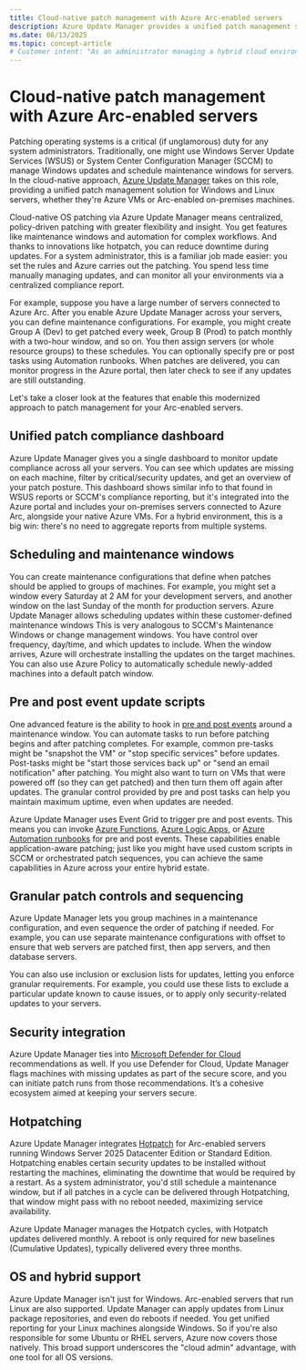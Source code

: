```yaml
---
title: Cloud-native patch management with Azure Arc-enabled servers
description: Azure Update Manager provides a unified patch management solution for your Arc-enabled servers.
ms.date: 08/13/2025
ms.topic: concept-article
# Customer intent: "As an administrator managing a hybrid cloud environment, I want to use Azure Arc-enabled servers for patch management and assessment, so I can ensure my Windows and Linux servers are up to date and compliant ."
---
```


# Cloud-native patch management with Azure Arc-enabled servers

Patching operating systems is a critical (if unglamorous) duty for any system administrators. Traditionally, one might use Windows Server Update Services (WSUS) or System Center Configuration Manager (SCCM) to manage Windows updates and schedule maintenance windows for servers. In the cloud-native approach, [Azure Update Manager](/azure/update-manager/overview) takes on this role, providing a unified patch management solution for Windows and Linux servers, whether they're Azure VMs or Arc-enabled on-premises machines.

Cloud-native OS patching via Azure Update Manager means centralized, policy-driven patching with greater flexibility and insight. You get features like maintenance windows and automation for complex workflows. And thanks to innovations like hotpatch, you can reduce downtime during updates. For a system administrator, this is a familiar job made easier: you set the rules and Azure carries out the patching. You spend less time manually managing updates, and can monitor all your environments via a centralized compliance report.

For example, suppose you have a large number of servers connected to Azure Arc. After you enable Azure Update Manager across your servers, you can define maintenance configurations. For example, you might create Group A (Dev) to get patched every week, Group B (Prod) to patch monthly with a two-hour window, and so on. You then assign servers (or whole resource groups) to these schedules. You can optionally specify pre or post tasks using Automation runbooks. When patches are delivered, you can monitor progress in the Azure portal, then later check to see if any updates are still outstanding.

Let's take a closer look at the features that enable this modernized approach to patch management for your Arc-enabled servers.

## Unified patch compliance dashboard

Azure Update Manager gives you a single dashboard to monitor update compliance across all your servers. You can see which updates are missing on each machine, filter by critical/security updates, and get an overview of your patch posture. This dashboard shows similar info to that found in WSUS reports or SCCM's compliance reporting, but it's integrated into the Azure portal and includes your on-premises servers connected to Azure Arc, alongside your native Azure VMs. For a hybrid environment, this is a big win: there's no need to aggregate reports from multiple systems.

## Scheduling and maintenance windows

You can create maintenance configurations that define when patches should be applied to groups of machines. For example, you might set a window every Saturday at 2 AM for your development servers, and another window on the last Sunday of the month for production servers. Azure Update Manager allows scheduling updates within these customer-defined maintenance windows This is very analogous to SCCM's Maintenance Windows or change management windows. You have control over frequency, day/time, and which updates to include. When the window arrives, Azure will orchestrate installing the updates on the target machines. You can also use Azure Policy to automatically schedule newly-added machines into a default patch window.

## Pre and post event update scripts

One advanced feature is the ability to hook in [pre and post events](/azure/update-manager/pre-post-scripts-overview) around a maintenance window. You can automate tasks to run before patching begins and after patching completes. For example, common pre-tasks might be "snapshot the VM" or "stop specific services" before updates. Post-tasks might be "start those services back up" or "send an email notification" after patching. You might also want to turn on VMs that were powered off (so they can get patched) and then turn them off again after updates. The granular control provided by pre and post tasks can help you maintain maximum uptime, even when updates are needed.

Azure Update Manager uses Event Grid to trigger pre and post events. This means you can invoke [Azure Functions](/azure/azure-functions/functions-overview), [Azure Logic Apps](/azure/logic-apps/logic-apps-overview), or [Azure Automation runbooks](/azure/automation/overview) for pre and post events. These capabilities enable application-aware patching; just like you might have used custom scripts in SCCM or orchestrated patch sequences, you can achieve the same capabilities in Azure across your entire hybrid estate.

## Granular patch controls and sequencing

Azure Update Manager lets you group machines in a maintenance configuration, and even sequence the order of patching if needed. For example, you can use separate maintenance configurations with offset to ensure that web servers are patched first, then app servers, and then database servers.

You can also use inclusion or exclusion lists for updates, letting you enforce granular requirements. For example, you could use these lists to exclude a particular update known to cause issues, or to apply only security-related updates to your servers.

## Security integration

Azure Update Manager ties into [Microsoft Defender for Cloud](/azure/defender-for-cloud/defender-for-cloud-introduction) recommendations as well. If you use Defender for Cloud, Update Manager flags machines with missing updates as part of the secure score, and you can initiate patch runs from those recommendations. It’s a cohesive ecosystem aimed at keeping your servers secure.

## Hotpatching

Azure Update Manager integrates [Hotpatch](/windows-server/get-started/hotpatch) for Arc-enabled servers running Windows Server 2025 Datacenter Edition or Standard Edition. Hotpatching enables certain security updates to be installed without restarting the machines, eliminating the downtime that would be required by a restart. As a system administrator, you'd still schedule a maintenance window, but if all patches in a cycle can be delivered through Hotpatching, that window might pass with no reboot needed, maximizing service availability.

Azure Update Manager manages the Hotpatch cycles, with Hotpatch updates delivered monthly. A reboot is only required for new baselines (Cumulative Updates), typically delivered every three months.

## OS and hybrid support

Azure Update Manager isn't just for Windows. Arc-enabled servers that run Linux are also supported. Update Manager can apply updates from Linux package repositories, and even do reboots if needed. You get unified reporting for your Linux machines alongside Windows. So if you're also responsible for some Ubuntu or RHEL servers, Azure now covers those natively. This broad support underscores the "cloud admin" advantage, with one tool for all OS versions.

